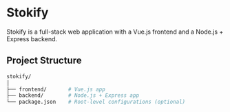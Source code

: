 # Stokify

Stokify is a full-stack web application with a Vue.js frontend and a Node.js + Express backend.

## Project Structure

```bash
stokify/
│
├── frontend/       # Vue.js app
├── backend/        # Node.js + Express app
└── package.json    # Root-level configurations (optional)
